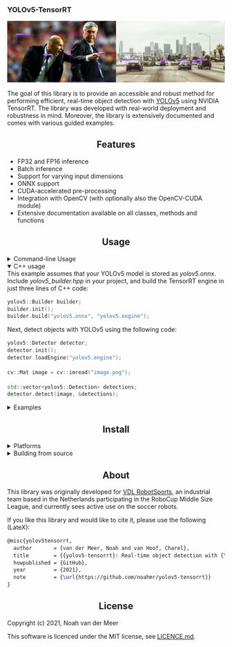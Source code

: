 ### YOLOv5-TensorRT

![](./docs/demo.png)
  
The goal of this library is to provide an accessible and robust method for performing efficient, real-time object detection with [YOLOv5](https://github.com/ultralytics/yolov5) using NVIDIA TensorRT. The library was developed with real-world deployment and robustness in mind. Moreover, the library is extensively documented and comes with various guided examples.



## <div align="center">Features</div>

- FP32 and FP16 inference
- Batch inference
- Support for varying input dimensions
- ONNX support
- CUDA-accelerated pre-processing
- Integration with OpenCV (with optionally also the OpenCV-CUDA module)
- Extensive documentation available on all classes, methods and functions


## <div align="center">Usage</div>

<details>
<summary>Command-line Usage</summary>
In addition to the C++ API, the library also comes with various tools/demos. Assuming that your YOLOv5 model is stored as <em>yolov5.onnx</em>, you can build a TensorRT engine using:
  
```bash
./build_engine --model yolov5.onnx --output yolov5.engine
```
The resulting engine will be stored to disk at <em>yolov5.engine</em>. For an overview of all available options for this tool, see [build_engine](examples/builder).
  
After the engine has been stored, you can load it and detect objects as following:
```bash
./process_image --engine yolov5.engine --input image.png --output result.png
```
A visualization of the result will be stored to disk at <em>result.png</em>. For an overview of all available options for this tool, see [process_image](examples/image).
  
</details>

<details open>
<summary>C++ usage</summary>
This example assumes that your YOLOv5 model is stored as <em>yolov5.onnx</em>. Include <em>yolov5_builder.hpp</em> in your project, and build the TensorRT engine in just three lines of C++ code:
  
```cpp
yolov5::Builder builder;
builder.init();
builder.build("yolov5.onnx", "yolov5.engine");
```

  Next, detect objects with YOLOv5 using the following code:
```cpp
yolov5::Detector detector;
detector.init();
detector.loadEngine("yolov5.engine");

cv::Mat image = cv::imread("image.png");

std::vector<yolov5::Detection> detections;
detector.detect(image, &detections);
```
  
</details>

<details>
<summary>Examples</summary>

Various **documented** examples can be found in the [examples](examples) directory.

In order to **build** a TensorRT engine based on an ONNX model, the following
tool/example is available:
- [build_engine](examples/builder): build a TensorRT engine based on your ONNX model

For **object detection**, the following tools/examples are available:
- [process_image](examples/image): detect objects in a single image
- [process_live](examples/live): detect objects live in a video stream (e.g. webcam)
- [process_batch](examples/batch): detect objects in multiple images (batch inference)
  
</details>


## <div align="center">Install</div>

<details>
<summary>Platforms</summary>
  
The library can be used on:
- Most modern linux distributions
- NVIDIA L4T (Jetson platform)

Moreover, only 2 dependencies are needed:
- TensorRT >=8 (libnvinfer libnvonnxparsers-dev)
- OpenCV
  
</details>
  
<details>
<summary>Building from source</summary>
  
The software can be compiled using CMake and a modern C++ compiler (e.g. GCC)
with support for C++14, using the following steps:

```bash
mkdir build
cd build
cmake ..
make
```
</details>
  

## <div align="center">About</div>

This library was originally developed for [VDL RobotSports](https://robotsports.nl),
an industrial team based in the Netherlands participating in the RoboCup Middle
Size League, and currently sees active use on the soccer robots.

If you like this library and would like to cite it, please use the following (LateX):

```tex
@misc{yolov5tensorrt,
  author       = {van der Meer, Noah and van Hoof, Charel},
  title        = {{yolov5-tensorrt}: Real-time object detection with {YOLOv5} and {TensorRT}},
  howpublished = {GitHub},
  year         = {2021},
  note         = {\url{https://github.com/noahmr/yolov5-tensorrt}}
}
```

## <div align="center">License</div>

Copyright (c) 2021, Noah van der Meer

This software is licenced under the MIT license, see [LICENCE.md](LICENCE.md).
